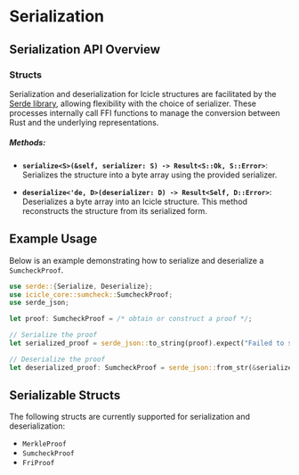 # Serialization

## Serialization API Overview

### **Structs**

Serialization and deserialization for Icicle structures are facilitated by the [Serde library](https://serde.rs/), allowing flexibility with the choice of serializer. These processes internally call FFI functions to manage the conversion between Rust and the underlying representations.

##### **Methods:**

- **`serialize<S>(&self, serializer: S) -> Result<S::Ok, S::Error>`**:
  Serializes the structure into a byte array using the provided serializer.

- **`deserialize<'de, D>(deserializer: D) -> Result<Self, D::Error>`**:
  Deserializes a byte array into an Icicle structure. This method reconstructs the structure from its serialized form.

## **Example Usage**

Below is an example demonstrating how to serialize and deserialize a `SumcheckProof`.

```rust
use serde::{Serialize, Deserialize};
use icicle_core::sumcheck::SumcheckProof;
use serde_json;

let proof: SumcheckProof = /* obtain or construct a proof */;

// Serialize the proof
let serialized_proof = serde_json::to_string(proof).expect("Failed to serialize proof");

// Deserialize the proof
let deserialized_proof: SumcheckProof = serde_json::from_str(&serialized_proof).expect("Failed to deserialize proof");

```

## **Serializable Structs**

The following structs are currently supported for serialization and deserialization:

- `MerkleProof`
- `SumcheckProof`
- `FriProof`

